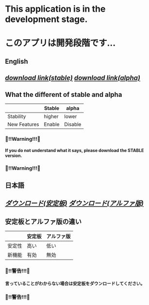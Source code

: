 # This application is in the development stage.
# このアプリは開発段階です... 
## English
## *[download link(stable)](https://github.com/hakumai22/AndroidWidgetForWindows/raw/master/Download%20this.zip) [download link(alpha)](https://github.com/hakumai22/AndroidWidgetForWindows/raw/master/Download%20this.zip)*
## What the different of stable and alpha  
|  | Stable | alpha |  
|---------|---------|---------|  
| Stability | higher | lower |
| New Features | Enable | Disable |

### :rotating_light:‼️Warning!‼️:rotating_light:
#### If you do not understand what it says, please download the STABLE version.  
### :rotating_light:‼️Warning!‼️:rotating_light:  
## 日本語
## *[ダウンロード(安定板)](https://github.com/hakumai22/AndroidWidgetForWindows/raw/master/Download%20this.zip) [ダウンロード(アルファ版)](https://github.com/hakumai22/AndroidWidgetForWindows/raw/master/Download%20this.zip)*
## 安定板とアルファ版の違い  
|  | 安定板 | アルファ版 |  
|---------|---------|---------|  
| 安定性 | 高い | 低い |
| 新機能 | 有効 | 無効 |

### :rotating_light:‼️警告!‼️:rotating_light:
#### 言っていることがわからない場合は安定板をダウンロードしてください。  
### :rotating_light:‼️警告!‼️:rotating_light:
